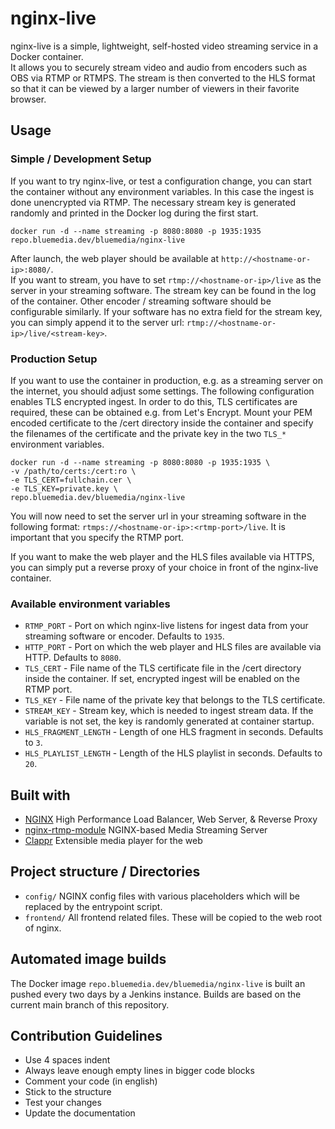 # nginx-live

nginx-live is a simple, lightweight, self-hosted video streaming service in a Docker container.  
It allows you to securely stream video and audio from encoders such as OBS via RTMP or RTMPS. The stream is then converted to the HLS format so that it can be viewed by a larger number of viewers in their favorite browser.

## Usage

### Simple / Development Setup

If you want to try nginx-live, or test a configuration change, you can start the container without any environment variables. In this case the ingest is done unencrypted via RTMP. The necessary stream key is generated randomly and printed in the Docker log during the first start.

```shell
docker run -d --name streaming -p 8080:8080 -p 1935:1935 repo.bluemedia.dev/bluemedia/nginx-live
```

After launch, the web player should be available at `http://<hostname-or-ip>:8080/`.  
If you want to stream, you have to set `rtmp://<hostname-or-ip>/live` as the server in your streaming software. The stream key can be found in the log of the container. Other encoder / streaming software should be configurable similarly. If your software has no extra field for the stream key, you can simply append it to the server url: `rtmp://<hostname-or-ip>/live/<stream-key>`.

### Production Setup

If you want to use the container in production, e.g. as a streaming server on the internet, you should adjust some settings. The following configuration enables TLS encrypted ingest. In order to do this, TLS certificates are required, these can be obtained e.g. from Let's Encrypt. Mount your PEM encoded certificate to the /cert directory inside the container and specify the filenames of the certificate and the private key in the two `TLS_*` environment variables.

```shell
docker run -d --name streaming -p 8080:8080 -p 1935:1935 \
-v /path/to/certs:/cert:ro \
-e TLS_CERT=fullchain.cer \
-e TLS_KEY=private.key \
repo.bluemedia.dev/bluemedia/nginx-live
```

You will now need to set the server url in your streaming software in the following format: `rtmps://<hostname-or-ip>:<rtmp-port>/live`. It is important that you specify the RTMP port.  

If you want to make the web player and the HLS files available via HTTPS, you can simply put a reverse proxy of your choice in front of the nginx-live container.

### Available environment variables
- `RTMP_PORT` - Port on which nginx-live listens for ingest data from your streaming software or encoder. Defaults to `1935`.
- `HTTP_PORT` - Port on which the web player and HLS files are available via HTTP. Defaults to `8080`.
- `TLS_CERT` - File name of the TLS certificate file in the /cert directory inside the container. If set, encrypted ingest will be enabled on the RTMP port.
- `TLS_KEY` - File name of the private key that belongs to the TLS certificate.
- `STREAM_KEY` - Stream key, which is needed to ingest stream data. If the variable is not set, the key is randomly generated at container startup.
- `HLS_FRAGMENT_LENGTH` - Length of one HLS fragment in seconds. Defaults to `3`.
- `HLS_PLAYLIST_LENGTH` - Length of the HLS playlist in seconds. Defaults to `20`.

## Built with
- [NGINX](https://www.nginx.com/) High Performance Load Balancer, Web Server, & Reverse Proxy
- [nginx-rtmp-module](https://github.com/arut/nginx-rtmp-module) NGINX-based Media Streaming Server
- [Clappr](https://github.com/clappr/clappr) Extensible media player for the web

## Project structure / Directories
- `config/` NGINX config files with various placeholders which will be replaced by the entrypoint script.
- `frontend/` All frontend related files. These will be copied to the web root of nginx.

## Automated image builds
The Docker image `repo.bluemedia.dev/bluemedia/nginx-live` is built an pushed every two days by a Jenkins instance. Builds are based on the current main branch of this repository.

## Contribution Guidelines

- Use 4 spaces indent
- Always leave enough empty lines in bigger code blocks
- Comment your code (in english)
- Stick to the structure
- Test your changes
- Update the documentation

